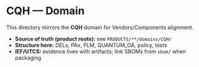 # CQH — Domain

This directory mirrors the **CQH** domain for Vendors/Components alignment.

- **Source of truth (product roots):** see `PRODUCTS/**/domains/CQH/`
- **Structure here:** DELs, PAx, PLM, QUANTUM_OA, policy, tests
- **IEF/UTCS:** evidence lives with artifacts; link SBOMs from `sbom/` when packaging

